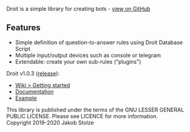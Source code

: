 Droit is a simple library for creating bots - [view on GitHub](https://github.com/jarinox/python-droit)

## Features
- Simple definition of question-to-answer rules using Droit Database Script
- Multiple input/output devices such as console or telegram
- Extendable: create your own sub-rules ("plugins")


Droit v1.0.3 ([release](https://github.com/jarinox/python-droit/releases/tag/v1.0.3)):

- [Wiki > Getting started](https://github.com/jarinox/python-droit/wiki)
- [Documentation](https://github.com/jarinox/python-droit/blob/master/docs/docs.md)
- [Example](https://github.com/jarinox/python-droit/blob/master/sample/sample-bot.py)

This library is published under the terms of the GNU LESSER GENERAL PUBLIC LICENSE. Please see LICENCE for more information.  
Copyright 2019-2020 Jakob Stolze

